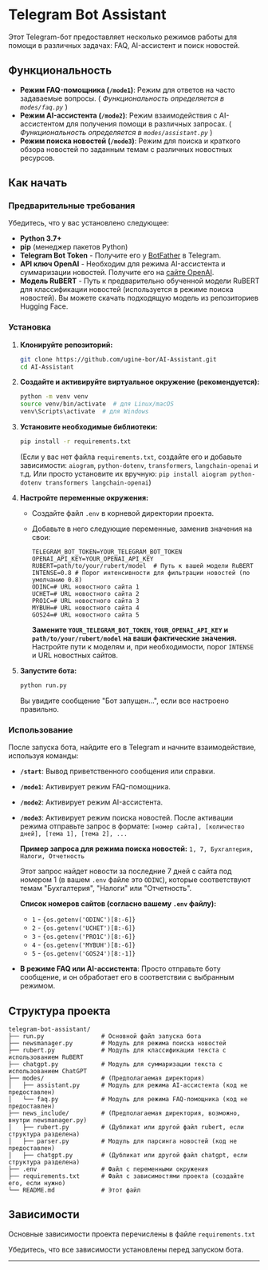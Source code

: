 # Telegram Bot Assistant

Этот Telegram-бот предоставляет несколько режимов работы для помощи в различных задачах: FAQ, AI-ассистент и поиск новостей.

## Функциональность

- **Режим FAQ-помощника (`/mode1`)**:  Режим для ответов на часто задаваемые вопросы. ( *Функциональность определяется в `modes/faq.py`* )
- **Режим AI-ассистента (`/mode2`)**: Режим взаимодействия с AI-ассистентом для получения помощи в различных запросах. ( *Функциональность определяется в `modes/assistant.py`* )
- **Режим поиска новостей (`/mode3`)**: Режим для поиска и краткого обзора новостей по заданным темам с различных новостных ресурсов.

## Как начать

### Предварительные требования

Убедитесь, что у вас установлено следующее:

- **Python 3.7+**
- **pip** (менеджер пакетов Python)
- **Telegram Bot Token** - Получите его у [BotFather](https://t.me/BotFather) в Telegram.
- **API ключ OpenAI** - Необходим для режима AI-ассистента и суммаризации новостей. Получите его на [сайте OpenAI](https://platform.openai.com/account/api-keys).
- **Модель RuBERT** - Путь к предварительно обученной модели RuBERT для классификации новостей (используется в режиме поиска новостей). Вы можете скачать подходящую модель из репозиториев Hugging Face.

### Установка

1. **Клонируйте репозиторий:**

   ```bash
   git clone https://github.com/ugine-bor/AI-Assistant.git
   cd AI-Assistant
   ```

2. **Создайте и активируйте виртуальное окружение (рекомендуется):**

   ```bash
   python -m venv venv
   source venv/bin/activate  # для Linux/macOS
   venv\Scripts\activate  # для Windows
   ```

3. **Установите необходимые библиотеки:**

   ```bash
   pip install -r requirements.txt
   ```
   (Если у вас нет файла `requirements.txt`, создайте его и добавьте зависимости: `aiogram`, `python-dotenv`, `transformers`, `langchain-openai` и т.д. Или просто установите их вручную: `pip install aiogram python-dotenv transformers langchain-openai`)

4. **Настройте переменные окружения:**

   - Создайте файл `.env` в корневой директории проекта.
   - Добавьте в него следующие переменные, заменив значения на свои:

     ```dotenv
     TELEGRAM_BOT_TOKEN=YOUR_TELEGRAM_BOT_TOKEN
     OPENAI_API_KEY=YOUR_OPENAI_API_KEY
     RUBERT=path/to/your/rubert/model  # Путь к вашей модели RuBERT
     INTENSE=0.8 # Порог интенсивности для фильтрации новостей (по умолчанию 0.8)
     ODINC=# URL новостного сайта 1
     UCHET=# URL новостного сайта 2
     PRO1C=# URL новостного сайта 3
     MYBUH=# URL новостного сайта 4
     GOS24=# URL новостного сайта 5
     ```
     **Замените `YOUR_TELEGRAM_BOT_TOKEN`, `YOUR_OPENAI_API_KEY` и `path/to/your/rubert/model` на ваши фактические значения.**  Настройте пути к моделям и, при необходимости, порог `INTENSE` и URL новостных сайтов.

5. **Запустите бота:**

   ```bash
   python run.py
   ```

   Вы увидите сообщение "Бот запущен...", если все настроено правильно.

### Использование

После запуска бота, найдите его в Telegram и начните взаимодействие, используя команды:

- **`/start`**: Вывод приветственного сообщения или справки.
- **`/mode1`**: Активирует режим FAQ-помощника.
- **`/mode2`**: Активирует режим AI-ассистента.
- **`/mode3`**: Активирует режим поиска новостей. После активации режима отправьте запрос в формате:
    `[номер сайта], [количество дней], [тема 1], [тема 2], ...`

    **Пример запроса для режима поиска новостей:**
    `1, 7, Бухгалтерия, Налоги, Отчетность`

    Этот запрос найдет новости за последние 7 дней с сайта под номером 1 (в вашем `.env` файле это `ODINC`), которые соответствуют темам "Бухгалтерия", "Налоги" или "Отчетность".

   **Список номеров сайтов (согласно вашему `.env` файлу):**
     - `1` - `{os.getenv('ODINC')[8:-6]}`
     - `2` - `{os.getenv('UCHET')[8:-6]}`
     - `3` - `{os.getenv('PRO1C')[8:-6]}`
     - `4` - `{os.getenv('MYBUH')[8:-6]}`
     - `5` - `{os.getenv('GOS24')[8:-1]}`


- **В режиме FAQ или AI-ассистента**: Просто отправьте боту сообщение, и он обработает его в соответствии с выбранным режимом.

## Структура проекта

```
telegram-bot-assistant/
├── run.py                # Основной файл запуска бота
├── newsmanager.py        # Модуль для режима поиска новостей
├── rubert.py             # Модуль для классификации текста с использованием RuBERT
├── chatgpt.py            # Модуль для суммаризации текста с использованием ChatGPT
├── modes/                # (Предполагаемая директория)
│   ├── assistant.py      # Модуль для режима AI-ассистента (код не предоставлен)
│   └── faq.py            # Модуль для режима FAQ-помощника (код не предоставлен)
├── news_include/         # (Предполагаемая директория, возможно, внутри newsmanager.py)
│   ├── rubert.py         # (Дубликат или другой файл rubert, если структура разделена)
│   ├── parser.py         # Модуль для парсинга новостей (код не предоставлен)
│   ├── chatgpt.py        # (Дубликат или другой файл chatgpt, если структура разделена)
├── .env                  # Файл с переменными окружения
├── requirements.txt      # Файл с зависимостями проекта (создайте его, если нужно)
└── README.md             # Этот файл
```

## Зависимости

Основные зависимости проекта перечислены в файле `requirements.txt`

Убедитесь, что все зависимости установлены перед запуском бота.

---
